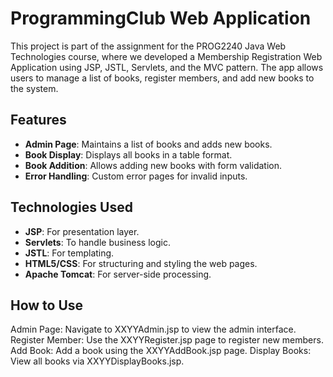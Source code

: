 # ProgrammingClub Web Application

This project is part of the assignment for the PROG2240 Java Web Technologies course, where we developed a Membership Registration Web Application using JSP, JSTL, Servlets, and the MVC pattern. The app allows users to manage a list of books, register members, and add new books to the system.

## Features
- **Admin Page**: Maintains a list of books and adds new books.
- **Book Display**: Displays all books in a table format.
- **Book Addition**: Allows adding new books with form validation.
- **Error Handling**: Custom error pages for invalid inputs.
  
## Technologies Used
- **JSP**: For presentation layer.
- **Servlets**: To handle business logic.
- **JSTL**: For templating.
- **HTML5/CSS**: For structuring and styling the web pages.
- **Apache Tomcat**: For server-side processing.

## How to Use
Admin Page: Navigate to XXYYAdmin.jsp to view the admin interface.
Register Member: Use the XXYYRegister.jsp page to register new members.
Add Book: Add a book using the XXYYAddBook.jsp page.
Display Books: View all books via XXYYDisplayBooks.jsp.

